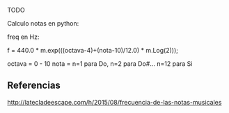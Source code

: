 TODO

Calculo notas en python:

freq en Hz:

f = 440.0 * m.exp(((octava-4)+(nota-10)/12.0) * m.Log(2)));

octava = 0 - 10
nota = n=1 para Do, n=2 para Do#... n=12 para Si



## Referencias



http://latecladeescape.com/h/2015/08/frecuencia-de-las-notas-musicales